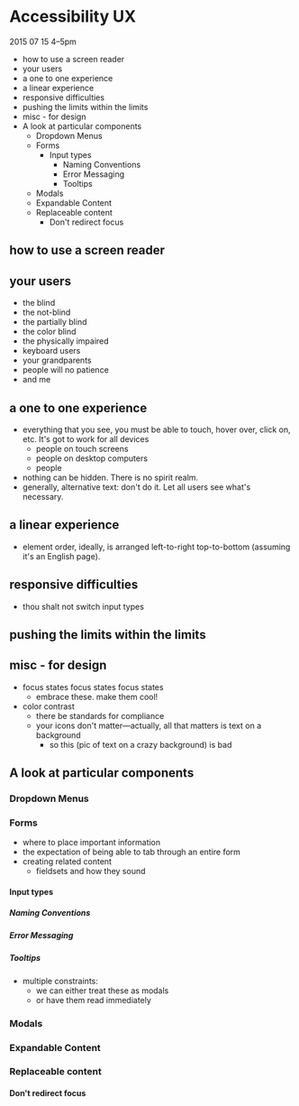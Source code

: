 # Accessibility UX

2015 07 15 4–5pm

<!-- MarkdownTOC depth=6 -->

- how to use a screen reader
- your users
- a one to one experience
- a linear experience
- responsive difficulties
- pushing the limits within the limits
- misc - for design
- A look at particular components
	- Dropdown Menus
	- Forms
		- Input types
			- Naming Conventions
			- Error Messaging
			- Tooltips
	- Modals
	- Expandable Content
	- Replaceable content
		- Don't redirect focus

<!-- /MarkdownTOC -->


## how to use a screen reader

## your users

- the blind
- the not-blind
- the partially blind
- the color blind
- the physically impaired
- keyboard users
- your grandparents
- people will no patience
- and me

## a one to one experience

- everything that you see, you must be able to touch, hover over, click on, etc. It's got to work for all devices
	- people on touch screens
	- people on desktop computers
	- people 
- nothing can be hidden. There is no spirit realm.
- generally, alternative text: don't do it. Let all users see what's necessary.

## a linear experience

- element order, ideally, is arranged left-to-right top-to-bottom (assuming it's an English page).

## responsive difficulties

- thou shalt not switch input types

## pushing the limits within the limits





## misc - for design

- focus states focus states focus states
	- embrace these. make them cool!
- color contrast
	- there be standards for compliance
	- your icons don't matter—actually, all that matters is text on a background
		- so this (pic of text on a crazy background) is bad



## A look at particular components

### Dropdown Menus

### Forms

- where to place important information
- the expectation of being able to tab through an entire form
- creating related content
	- fieldsets and how they sound

#### Input types

##### Naming Conventions
##### Error Messaging
##### Tooltips

- multiple constraints:
	- we can either treat these as modals
	- or have them read immediately

### Modals

### Expandable Content



### Replaceable content

#### Don't redirect focus